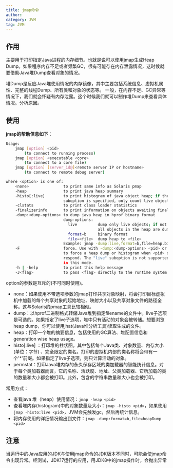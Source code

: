 ```yaml
---
title: jmap命令
author:
category: JVM
tag: JVM
---
```


## 作用

主要用于打印指定Java进程的内存细节。也就是说可以使用jmap生成Heap
Dump。如果程序内存不足或者频繁GC，很有可能存在内存泄露情况，这时候就要借助Java堆Dump查看对象的情况。

堆Dump是反应Java堆使用情况的内存镜像，其中主要包括系统信息、虚拟机属性、完整的线程Dump、所有类和对象的状态等。
一般，在内存不足、GC异常等情况下，我们就会怀疑有内存泄露。这个时候我们就可以制作堆Dump来查看具体情况。分析原因。

## 使用

**jmap的帮助信息如下**：

```bash
Usage:
    jmap [option] <pid>
        (to connect to running process)
    jmap [option] <executable <core>
        (to connect to a core file)
    jmap [option] [server_id@]<remote server IP or hostname>
        (to connect to remote debug server)

where <option> is one of:
    <none>               to print same info as Solaris pmap
    -heap                to print java heap summary
    -histo[:live]        to print histogram of java object heap; if the "live"
                         suboption is specified, only count live objects
    -clstats             to print class loader statistics
    -finalizerinfo       to print information on objects awaiting finalization
    -dump:<dump-options> to dump java heap in hprof binary format
                         dump-options:
                           live         dump only live objects; if not specified,
                                        all objects in the heap are dumped.
                           format=b     binary format
                           file=<file>  dump heap to <file>
                         Example: jmap -dump:live,format=b,file=heap.bin <pid>
    -F                   force. Use with -dump:<dump-options> <pid> or -histo
                         to force a heap dump or histogram when <pid> does not
                         respond. The "live" suboption is not supported
                         in this mode.
    -h | -help           to print this help message
    -J<flag>             to pass <flag> directly to the runtime system
```

option的参数是互斥的(不可同时使用)。

- none：如果使用不带选项参数的jmap打印共享对象映射，将会打印目标虚拟机中加载的每个共享对象的起始地址、映射大小以及共享对象文件的路径全称。这与Solaris的pmap工具比较相似。
- dump：以hprof二进制格式转储Java堆到指定filename的文件中。live子选项是可选的。如果指定了live子选项，堆中只有活动的对象会被转储。想要浏览heap
  dump，你可以使用jhat(Java堆分析工具)读取生成的文件。
- heap：打印一个堆的摘要信息，包括使用的GC算法、堆配置信息和generation wise heap usage。
- histo[:live] ：打印堆的柱状图。其中包括每个Java类、对象数量、内存大小(单位：字节)
  、完全限定的类名。打印的虚拟机内部的类名称将会带有一个'*'前缀。如果指定了live子选项，则只计算活动的对象。
- permstat：打印Java堆内存的永久保存区域的类加载器的智能统计信息。对于每个类加载器而言，它的名称、活跃度、地址、父类加载器、它所加载的类的数量和大小都会被打印。此外，包含的字符串数量和大小也会被打印。

常用方式：

- 查看java 堆（heap）使用情况：`jmap -heap <pid>`
- 查看堆内存(histogram)中的对象数量及大小：`jmap -histo <pid>`，如果使用`jmap -histo:live <pid>`，JVM会先触发gc，然后再统计信息。
- 将内存使用的详细情况输出到文件：`jmap -dump:format=b,file=heapDump <pid>`

## 注意

当运行中的Java应用的JDK与使用jmap命令的JDK版本不同时，可能会使jmap命令出现异常。经测试，JDK17运行的应用，用JDK8中的jmap操作时，会抛出异常
